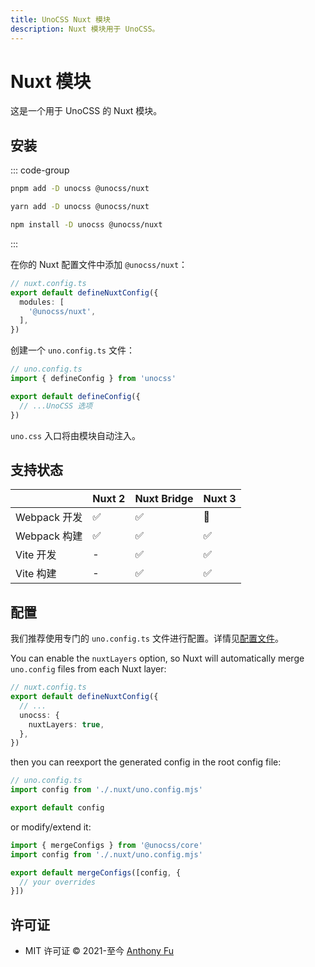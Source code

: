 ```yaml
---
title: UnoCSS Nuxt 模块
description: Nuxt 模块用于 UnoCSS。
---
```


# Nuxt 模块

这是一个用于 UnoCSS 的 Nuxt 模块。

## 安装

::: code-group
  ```bash [pnpm]
  pnpm add -D unocss @unocss/nuxt
  ```
  ```bash [yarn]
  yarn add -D unocss @unocss/nuxt
  ```
  ```bash [npm]
  npm install -D unocss @unocss/nuxt
  ```
:::

在你的 Nuxt 配置文件中添加 `@unocss/nuxt`：

```ts
// nuxt.config.ts
export default defineNuxtConfig({
  modules: [
    '@unocss/nuxt',
  ],
})
```

创建一个 `uno.config.ts` 文件：

```ts
// uno.config.ts
import { defineConfig } from 'unocss'

export default defineConfig({
  // ...UnoCSS 选项
})
```

`uno.css` 入口将由模块自动注入。

## 支持状态

| | Nuxt 2 | Nuxt Bridge | Nuxt 3 |
| --- | :-- | :-- | :-- |
| Webpack 开发 | ✅ | ✅ | 🚧 |
| Webpack 构建 | ✅ | ✅ | ✅ |
| Vite 开发 | - | ✅ | ✅ |
| Vite 构建 | - | ✅ | ✅ |

## 配置

我们推荐使用专门的 `uno.config.ts` 文件进行配置。详情见[配置文件](/guide/config-file)。

You can enable the `nuxtLayers` option, so Nuxt will automatically merge `uno.config` files from each Nuxt layer:

```ts
// nuxt.config.ts
export default defineNuxtConfig({
  // ...
  unocss: {
    nuxtLayers: true,
  },
})
```

then you can reexport the generated config in the root config file:

```ts
// uno.config.ts
import config from './.nuxt/uno.config.mjs'

export default config
```

or modify/extend it:

```ts
import { mergeConfigs } from '@unocss/core'
import config from './.nuxt/uno.config.mjs'

export default mergeConfigs([config, {
  // your overrides
}])
```

## 许可证

- MIT 许可证 &copy; 2021-至今 [Anthony Fu](https://github.com/antfu)
